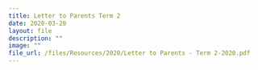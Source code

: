 ```yaml
---
title: Letter to Parents Term 2
date: 2020-03-20
layout: file
description: ""
image: ""
file_url: /files/Resources/2020/Letter to Parents - Term 2-2020.pdf
---
```

